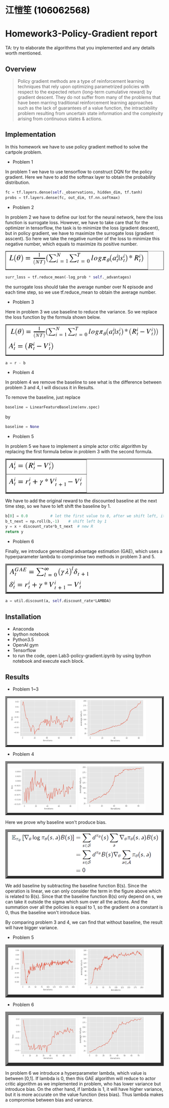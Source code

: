 
# 江愷笙 <span style="color:black">(106062568)</span>

# Homework3-Policy-Gradient report

TA: try to elaborate the algorithms that you implemented and any details worth mentioned.

## Overview

>Policy gradient methods are a type of reinforcement learning techniques that rely upon optimizing parametrized policies with respect to the expected return (long-term cumulative reward) by gradient descent. They do not suffer from many of the problems that have been marring traditional reinforcement learning approaches such as the lack of guarantees of a value function, the intractability problem resulting from uncertain state information and the complexity arising from continuous states & actions.
## Implementation

In this homework we have to use policy gradient method to solve the cartpole problem.
* Problem 1

In problem 1 we have to use tensorflow to construct DQN for the policy gradient. Here we have to add the softmax layer to obtain the probability distribution.

```python
fc = tf.layers.dense(self._observations, hidden_dim, tf.tanh)
probs = tf.layers.dense(fc, out_dim, tf.nn.softmax)
```

* Problem 2

In problem 2 we have to define our lost for the neural network, here the loss function is surrogate loss. However, we have to take care that for the optimizer in tensorflow, the task is to minimize the loss (gradient descent), but in policy gradient, we have to maximize the surrogate loss (gradient asscent). So here we take the negative number of the loss to minimize this negative number, which equals to maximize its positive number.

<table border=1>
<tr>
<td>
<img src="imgs/surrogate_loss.PNG"/>
</td>
</tr>
</table>

```python
surr_loss = tf.reduce_mean(-log_prob * self._advantages)
```

the surrogate loss should take the average number over N episode and each time step, so we use tf.reduce_mean to obtain the average number.

* Problem 3

Here in problem 3 we use baseline to reduce the variance. So we replace the loss function by the formula shown below.

<table border=2>
<tr>
<td>
<img src="imgs/baseline.PNG"/>
<img src="imgs/baseline2.PNG"/>
</td>
</tr>
</table>

```python
a = r - b
```

* Problem 4

In problem 4 we remove the baseline to see what is the difference between problem 3 and 4, I will discuss it in Results.

To remove the baseline, just replace 

```python
baseline = LinearFeatureBaseline(env.spec)
```

by

```python
baseline = None
```

* Problem 5

In problem 5 we have to implement a simple actor critic algorithm by replacing the first formula below in problem 3 with the second formula.

<table border=3>
<tr>
<td>
<img src="imgs/baseline2.PNG"/>
</td>
</tr>
<tr>
<td>
<img src="imgs/actor.PNG"/>
</td>
</tr>
</table>

We have to add the original reward to the discounted baseline at the next time step, so we have to left shift the baseline by 1.

```python
b[0] = 0.0			# let the first value to 0, after we shift left, it will be the last value
b_t_next = np.roll(b,-1)	# shift left by 1
y = x + discount_rate*b_t_next	# new R
return y
```

* Problem 6

Finally, we introduce generalized advantage estimation (GAE), which uses a hyperparameter lambda to comprimise two methods in problem 3 and 5.

<table border=4>
<tr>
<td>
<img src="imgs/GAE1.PNG"/>
<img src="imgs/GAE2.PNG"/>
</td>
</tr>
</table>

```python
a = util.discount(a, self.discount_rate*LAMBDA)
```

## Installation
* Anaconda
* Ipython notebook
* Python3.5
* OpenAI gym
* Tensorflow
* to run the code, open Lab3-policy-gradient.ipynb by using Ipython notebook and execute each block.

## Results
* Problem 1~3

<table border=5>
<tr>
<td>
<img src="imgs/problem3_1.PNG" width="45%"/>
<img src="imgs/problem3_2.PNG" width="45%"/>
</td>
</tr>
</table>

* Problem 4

<table border=6>
<tr>
<td>
<img src="imgs/problem4_1.PNG" width="45%"/>
<img src="imgs/problem4_2.PNG" width="45%"/>
</td>
</tr>
</table>

Here we prove why baseline won't produce bias.

<table border=7>
<tr>
<td>
<img src="imgs/bias.PNG"/>
</td>
</tr>
</table>

We add baseline by subtracting the baseline function B(s). Since the operation is linear, we can only consider the term in the figure above which is related to B(s). Since that the baseline function B(s) only depend on s, we can take it outside the sigma which sum over all the actions. And the summation over all the policies is equal to 1, so the gradient on a constant is 0, thus the baseline won't introduce bias. 

By comparing problem 3 and 4, we can find that without baseline, the result will have bigger variance.

* Problem 5

<table border=8>
<tr>
<td>
<img src="imgs/problem5_1.PNG" width="45%"/>
<img src="imgs/problem5_2.PNG" width="45%"/>
</td>
</tr>
</table>

* Problem 6

<table border=9>
<tr>
<td>
<img src="imgs/problem6_1.PNG" width="45%"/>
<img src="imgs/problem6_2.PNG" width="45%"/>
</td>
</tr>
</table>

In problem 6 we introduce a hyperparameter lambda, which value is between [0,1]. If lambda is 0, then this GAE algorithm will reduce to actor critic algorithm as we implemented in problem, who has lower variance but introduce bias. On the other hand, if lambda is 1, it will have higher variance, but it is more accurate on the value function (less bias). Thus lambda makes a compromise between bias and variance.


